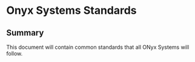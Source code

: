 # Onyx Systems Standards

## Summary

This document will contain common standards that all ONyx Systems will follow.
